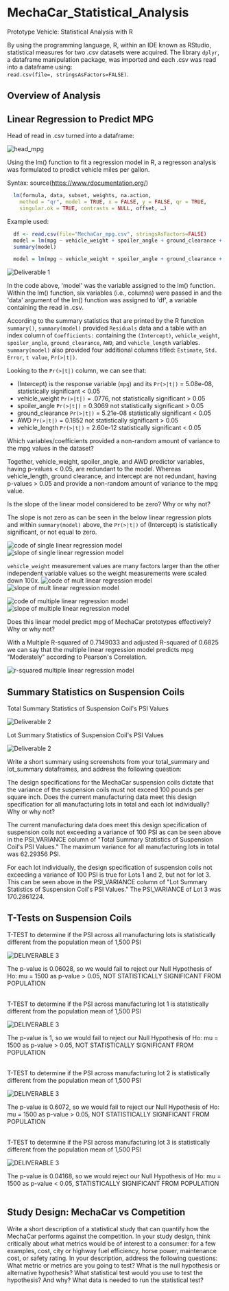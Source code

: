 # MechaCar_Statistical_Analysis
Prototype Vehicle: Statistical Analysis with R

By using the programming language, R, within an IDE known as RStudio, statistical measures for two .csv datasets were acquired. The library `dplyr`, a dataframe manipulation package, was imported and each .csv was read into a dataframe using: <br>`read.csv(file=, stringsAsFactors=FALSE)`.

## Overview of Analysis

## Linear Regression to Predict MPG

Head of read in .csv turned into a dataframe:

![head_mpg](https://github.com/derekhuggens/MechaCar_Statistical_Analysis/blob/bef459e0d4ce3209a215c18be05032dce4741bc7/README_IMAGES/head_df_mpg.png)

Using the lm() function to fit a regression model in R, a regresson analysis was formulated to predict vehicle miles per gallon.

Syntax: source(https://www.rdocumentation.org/)

```R
  lm(formula, data, subset, weights, na.action,
    method = "qr", model = TRUE, x = FALSE, y = FALSE, qr = TRUE,
    singular.ok = TRUE, contrasts = NULL, offset, …)
```

Example used:

```R 
  df <- read.csv(file="MechaCar_mpg.csv", stringsAsFactors=FALSE)
  model = lm(mpg ~ vehicle_weight + spoiler_angle + ground_clearance + AWD + vehicle_length, data = df)
  summary(model)
```

```R 
  model = lm(mpg ~ vehicle_weight + spoiler_angle + ground_clearance + AWD + vehicle_length, data = df)
```

![Deliverable 1](https://github.com/derekhuggens/MechaCar_Statistical_Analysis/blob/ac8dbb6cc2c0cfadc4905b32bf36eeb657316392/README_IMAGES/deliverable_1_summary_highlighted.png)

In the code above, 'model' was the variable assigned to the lm() function. Within the lm() function, six variables (i.e., columns) were passed in and the 'data' argument of the lm() function was assigned to 'df', a variable containing the read in .csv.

According to the summary statistics that are printed by the R function `summary()`, `summary(model)` provided `Residuals` data and a table with an index column of `Coefficients:` containing the `(Intercept)`, `vehicle_weight`, `spoiler_angle`, `ground_clearance`, `AWD`, and `vehicle_length` variables. `summary(model)` also provided four additional columns titled: `Estimate`,  `Std. Error`, `t value`, `Pr(>|t|)`.

Looking to the `Pr(>|t|)` column, we can see that:
* (Intercept) is the response variable (`mpg`) and its `Pr(>|t|)` = 5.08e-08, statistically significant < 0.05
* vehicle_weight `Pr(>|t|)` = .0776, not statistically significant > 0.05
* spoiler_angle `Pr(>|t|)` = 0.3069 not statistically significant > 0.05
* ground_clearance `Pr(>|t|)` = 5.21e-08 statistically significant < 0.05
* AWD `Pr(>|t|)` = 0.1852 not statistically significant > 0.05
* vehicle_length `Pr(>|t|)` = 2.60e-12 statistically significant < 0.05

Which variables/coefficients provided a non-random amount of variance to the mpg values in the dataset?

Together, vehicle_weight, spoiler_angle, and AWD predictor variables, having p-values < 0.05, are redundant to the model. Whereas vehicle_length, ground clearance, and intercept are not redundant, having p-values > 0.05 and provide a non-random amount of variance to the mpg value.

Is the slope of the linear model considered to be zero? Why or why not?

The slope is not zero as can be seen in the below linear regression plots and within `summary(model)` above, the `Pr(>|t|)` of (Intercept) is statistically significant, or not equal to zero.

![code of single linear regression model](https://github.com/derekhuggens/MechaCar_Statistical_Analysis/blob/233e70375be169ceb7639716acf23a356d22ba97/README_IMAGES/mult_linear_regression_code.png)
![slope of single linear regression model](https://github.com/derekhuggens/MechaCar_Statistical_Analysis/blob/233e70375be169ceb7639716acf23a356d22ba97/README_IMAGES/mult_linear_regression_plot_image.png)

`vehicle_weight` measurement values are many factors larger than the other independent variable values so the weight measurements were scaled down 100x.
![code of mult linear regression model](https://github.com/derekhuggens/MechaCar_Statistical_Analysis/blob/e7a6ada5803b33c61134e2fff04a8a61a3df9763/README_IMAGES/mult_linear_regression_code_reduced_weight.png)
![slope of mult linear regression model](https://github.com/derekhuggens/MechaCar_Statistical_Analysis/blob/e7a6ada5803b33c61134e2fff04a8a61a3df9763/README_IMAGES/mult_linear_regression_reduced_weight.png)

![code of multiple linear regression model](https://github.com/derekhuggens/MechaCar_Statistical_Analysis/blob/233e70375be169ceb7639716acf23a356d22ba97/README_IMAGES/complete_per_var_regression_plot_code.png)
![slope of multiple linear regression model](https://github.com/derekhuggens/MechaCar_Statistical_Analysis/blob/233e70375be169ceb7639716acf23a356d22ba97/README_IMAGES/complete_per_var_regression_plots.png)


Does this linear model predict mpg of MechaCar prototypes effectively? Why or why not?

With a Multiple R-squared of 0.7149033 and adjusted R-squared of 0.6825 we can say that the multiple linear regression model predicts mpg "Moderately" according to Pearson's Correlation. 

![r-squared multiple linear regression model](https://github.com/derekhuggens/MechaCar_Statistical_Analysis/blob/e64b74a5830f87dc043fec36d7ee60fc72890651/README_IMAGES/deliverable_1_summary_highlighted_r_squared.png)

## Summary Statistics on Suspension Coils

Total Summary Statistics of Suspension Coil's PSI Values

![Deliverable 2](https://github.com/derekhuggens/MechaCar_Statistical_Analysis/blob/a859769fd774c63718e1b7e37272ae922fefbde3/README_IMAGES/deliverable_2_total_summary.png)

Lot Summary Statistics of Suspension Coil's PSI Values

![Deliverable 2](https://github.com/derekhuggens/MechaCar_Statistical_Analysis/blob/e130a12b894e3b93f3d8955226ce62b75bb5a381/README_IMAGES/deliverable_2_lot_summary.png)

Write a short summary using screenshots from your total_summary and lot_summary dataframes, and address the following question:

The design specifications for the MechaCar suspension coils dictate that the variance of the suspension coils must not exceed 100 pounds per square inch. Does the current manufacturing data meet this design specification for all manufacturing lots in total and each lot individually? Why or why not?

The current manufacturing data does meet this design specification of suspension coils not exceeding a variance of 100 PSI as can be seen above in the PSI_VARIANCE column of "Total Summary Statistics of Suspension Coil's PSI Values." The maximum variance for all manufacturing lots in total was 62.29356 PSI.

For each lot individually, the design specification of suspension coils not exceeding a variance of 100 PSI is true for Lots 1 and 2, but not for lot 3. This can be seen above in the PSI_VARIANCE column of "Lot Summary Statistics of Suspension Coil's PSI Values." The PSI_VARIANCE of Lot 3 was 170.2861224.

## T-Tests on Suspension Coils

T-TEST to determine if the PSI across all manufacturing lots is statistically different from the population mean of 1,500 PSI

![DELIVERABLE 3](https://github.com/derekhuggens/MechaCar_Statistical_Analysis/blob/e120b25de40702746ebbdbc45e66f9d6fbfeaa2a/README_IMAGES/one_sample_t_test.png)

The p-value is 0.06028, so we would fail to reject our Null Hypothesis of Ho: mu = 1500 as p-value > 0.05, NOT STATISTICALLY SIGNIFICANT FROM POPULATION
<br>
<br>

T-TEST to determine if the PSI across manufacturing lot 1 is statistically different from the population mean of 1,500 PSI

![DELIVERABLE 3](https://github.com/derekhuggens/MechaCar_Statistical_Analysis/blob/3bf5338012bad8fa6bb9a3d4387e2aca676c5b9d/README_IMAGES/lot1.png)

The p-value is 1, so we would fail to reject our Null Hypothesis of Ho: mu = 1500 as p-value > 0.05, NOT STATISTICALLY SIGNIFICANT FROM POPULATION
<br>
<br>

T-TEST to determine if the PSI across manufacturing lot 2 is statistically different from the population mean of 1,500 PSI

![DELIVERABLE 3](https://github.com/derekhuggens/MechaCar_Statistical_Analysis/blob/3bf5338012bad8fa6bb9a3d4387e2aca676c5b9d/README_IMAGES/lot2.png)

The p-value is 0.6072, so we would fail to reject our Null Hypothesis of Ho: mu = 1500 as p-value > 0.05, NOT STATISTICALLY SIGNIFICANT FROM POPULATION
<br>
<br>

T-TEST to determine if the PSI across manufacturing lot 3 is statistically different from the population mean of 1,500 PSI

![DELIVERABLE 3](https://github.com/derekhuggens/MechaCar_Statistical_Analysis/blob/3bf5338012bad8fa6bb9a3d4387e2aca676c5b9d/README_IMAGES/lot3.png)

The p-value is 0.04168, so we would reject our Null Hypothesis of Ho: mu = 1500 as p-value < 0.05, STATISTICALLY SIGNIFICANT FROM POPULATION
<br>
<br>

## Study Design: MechaCar vs Competition

Write a short description of a statistical study that can quantify how the MechaCar performs against the competition. In your study design, think critically about what metrics would be of interest to a consumer: for a few examples, cost, city or highway fuel efficiency, horse power, maintenance cost, or safety rating.
In your description, address the following questions:
What metric or metrics are you going to test?
What is the null hypothesis or alternative hypothesis?
What statistical test would you use to test the hypothesis? And why?
What data is needed to run the statistical test?
